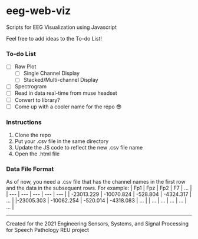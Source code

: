 # eeg-web-viz
Scripts for EEG Visualization using Javascript  

Feel free to add ideas to the To-do List!

### To-do List

- [ ] Raw Plot
  - [ ] Single Channel Display
  - [ ] Stacked/Multi-channel Display
- [ ] Spectrogram
- [ ] Read in data real-time from muse headset
- [ ] Convert to library?
- [ ] Come up with a cooler name for the repo :sunglasses:

### Instructions
1. Clone the repo
2. Put your .csv file in the same directory
3. Update the JS code to reflect the new .csv file name
4. Open the .html file

### Data File Format
As of now, you need a .csv file that has the channel names in the first row and the data in the subsequent rows.
For example: 
| Fp1 | Fpz | Fp2 | F7  | ... |
| --- | --- | --- | --- | --- |
| -23013.229 | -10070.824 | -528.804 | -4324.317 | ... |
|-23005.303 | -10062.254 | -520.014 | -4318.083 | ... |
| ... | ... | ... | ... | ... |

---

Created for the 2021 Engineering Sensors, Systems, and Signal Processing for Speech Pathology REU project
